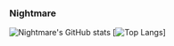 ### Nightmare
![Nightmare's GitHub stats](https://github-readme-stats.vercel.app/api?username=Nightmare-MY&count_private=true&show_icons=true)
[![Top Langs](https://github-readme-stats.vercel.app/api/top-langs/?username=Nightmare-MY&langs_count=8&count_private=true)]

